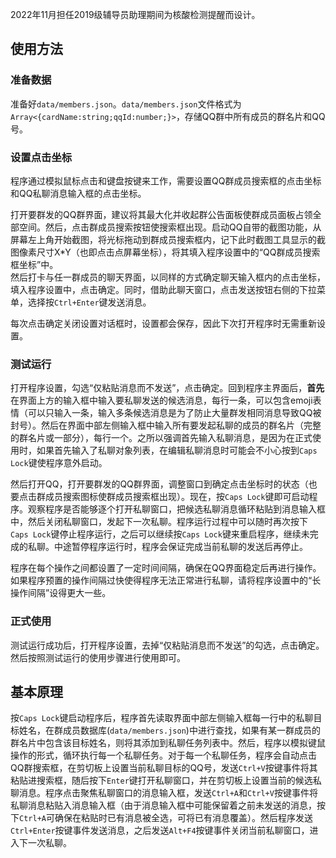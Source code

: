2022年11月担任2019级辅导员助理期间为核酸检测提醒而设计。  
## 使用方法
### 准备数据
准备好`data/members.json`。`data/members.json`文件格式为`Array<{cardName:string;qqId:number;}>`，存储QQ群中所有成员的群名片和QQ号。
### 设置点击坐标
程序通过模拟鼠标点击和键盘按键来工作，需要设置QQ群成员搜索框的点击坐标和QQ私聊消息输入框的点击坐标。  

打开要群发的QQ群界面，建议将其最大化并收起群公告面板使群成员面板占领全部空间。然后，点击群成员搜索按钮使搜索框出现。启动QQ自带的截图功能，从屏幕左上角开始截图，将光标拖动到群成员搜索框内，记下此时截图工具显示的截图像素尺寸X*Y（也即点击点屏幕坐标），将其填入程序设置中的“QQ群成员搜索框坐标”中。  
然后打卡与任一群成员的聊天界面，以同样的方式确定聊天输入框内的点击坐标，填入程序设置中，点击确定。同时，借助此聊天窗口，点击发送按钮右侧的下拉菜单，选择按`Ctrl+Enter`键发送消息。  

每次点击确定关闭设置对话框时，设置都会保存，因此下次打开程序时无需重新设置。
### 测试运行
打开程序设置，勾选“仅粘贴消息而不发送”，点击确定。回到程序主界面后，**首先**在界面上方的输入框中输入要私聊发送的候选消息，每行一条，可以包含emoji表情（可以只输入一条，输入多条候选消息是为了防止大量群发相同消息导致QQ被封号）。然后在界面中部左侧输入框中输入所有要发起私聊的成员的群名片（完整的群名片或一部分），每行一个。之所以强调首先输入私聊消息，是因为在正式使用时，如果首先输入了私聊对象列表，在编辑私聊消息时可能会不小心按到`Caps Lock`键使程序意外启动。  

然后打开QQ，打开要群发的QQ群界面，调整窗口到确定点击坐标时的状态（也要点击群成员搜索图标使群成员搜索框出现）。现在，按`Caps Lock`键即可启动程序。观察程序是否能够逐个打开私聊窗口，把候选私聊消息循环粘贴到消息输入框中，然后关闭私聊窗口，发起下一次私聊。程序运行过程中可以随时再次按下`Caps Lock`键停止程序运行，之后可以继续按`Caps Lock`键来重启程序，继续未完成的私聊。中途暂停程序运行时，程序会保证完成当前私聊的发送后再停止。  

程序在每个操作之间都设置了一定时间间隔，确保在QQ界面稳定后再进行操作。如果程序预置的操作间隔过快使得程序无法正常进行私聊，请将程序设置中的“长操作间隔”设得更大一些。  
### 正式使用
测试运行成功后，打开程序设置，去掉“仅粘贴消息而不发送”的勾选，点击确定。然后按照测试运行的使用步骤进行使用即可。
## 基本原理
按`Caps Lock`键启动程序后，程序首先读取界面中部左侧输入框每一行中的私聊目标姓名，在群成员数据库(`data/members.json`)中进行查找，如果有某一群成员的群名片中包含该目标姓名，则将其添加到私聊任务列表中。然后，程序以模拟键鼠操作的形式，循环执行每一个私聊任务。对于每一个私聊任务，程序会自动点击QQ群搜索框，在剪切板上设置当前私聊目标的QQ号，发送`Ctrl+V`按键事件将其粘贴进搜索框，随后按下`Enter`键打开私聊窗口，并在剪切板上设置当前的候选私聊消息。程序点击聚焦私聊窗口的消息输入框，发送`Ctrl+A`和`Ctrl+V`按键事件将私聊消息粘贴入消息输入框（由于消息输入框中可能保留着之前未发送的消息，按下`Ctrl+A`可确保在粘贴时已有消息被全选，可将已有消息覆盖）。然后程序发送`Ctrl+Enter`按键事件发送消息，之后发送`Alt+F4`按键事件关闭当前私聊窗口，进入下一次私聊。